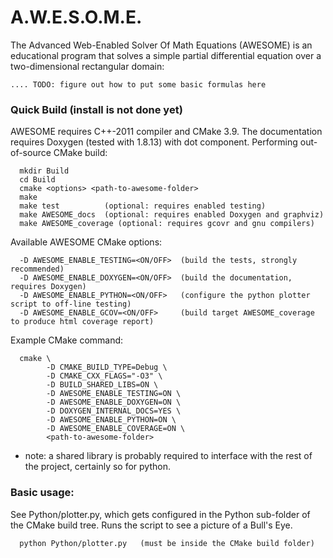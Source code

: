 # A.W.E.S.O.M.E.

The Advanced Web-Enabled Solver Of Math Equations (AWESOME) is an educational program that solves a simple partial differential equation over a two-dimensional rectangular domain:
```
.... TODO: figure out how to put some basic formulas here
```
### Quick Build (install is not done yet)

AWESOME requires C++-2011 compiler and CMake 3.9.
The documentation requires Doxygen (tested with 1.8.13) with dot component.
Performing out-of-source CMake build:
```
  mkdir Build
  cd Build
  cmake <options> <path-to-awesome-folder>
  make
  make test          (optional: requires enabled testing)
  make AWESOME_docs  (optional: requires enabled Doxygen and graphviz)
  make AWESOME_coverage (optional: requires gcovr and gnu compilers)
```

Available AWESOME CMake options:
```
  -D AWESOME_ENABLE_TESTING=<ON/OFF>  (build the tests, strongly recommended)
  -D AWESOME_ENABLE_DOXYGEN=<ON/OFF>  (build the documentation, requires Doxygen)
  -D AWESOME_ENABLE_PYTHON=<ON/OFF>   (configure the python plotter script to off-line testing)
  -D AWESOME_ENABLE_GCOV=<ON/OFF>     (build target AWESOME_coverage to produce html coverage report)
```

Example CMake command:
```
  cmake \
        -D CMAKE_BUILD_TYPE=Debug \
        -D CMAKE_CXX_FLAGS="-O3" \
        -D BUILD_SHARED_LIBS=ON \
        -D AWESOME_ENABLE_TESTING=ON \
        -D AWESOME_ENABLE_DOXYGEN=ON \
        -D DOXYGEN_INTERNAL_DOCS=YES \
        -D AWESOME_ENABLE_PYTHON=ON \
        -D AWESOME_ENABLE_COVERAGE=ON \
        <path-to-awesome-folder>
```
* note: a shared library is probably required to interface with the rest of the project, certainly so for python.

### Basic usage:

See Python/plotter.py, which gets configured in the Python sub-folder of the CMake build tree.
Runs the script to see a picture of a Bull's Eye.
```
  python Python/plotter.py   (must be inside the CMake build folder)
```